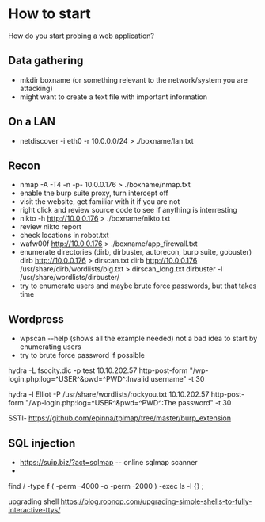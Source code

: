 # How to start
How do you start probing a web application?

## Data gathering
- mkdir boxname (or something relevant to the network/system you are attacking)
- might want to create a text file with important information

## On a LAN
- netdiscover -i eth0 -r 10.0.0.0/24 > ./boxname/lan.txt

## Recon
- nmap -A -T4 -n -p- 10.0.0.176 > ./boxname/nmap.txt
- enable the burp suite proxy, turn intercept off
- visit the website, get familiar with it if you are not
- right click and review source code to see if anything is interresting
- nikto -h http://10.0.0.176 > ./boxname/nikto.txt
- review nikto report
- check locations in robot.txt
- wafw00f http://10.0.0.176 > ./boxname/app_firewall.txt
- enumerate directories (dirb, dirbuster, autorecon, burp suite, gobuster)
 dirb http://10.0.0.176 > dirscan.txt
 dirb http://10.0.0.176 /usr/share/dirb/wordlists/big.txt > dirscan_long.txt
 dirbuster -l /usr/share/wordlists/dirbuster/<pick one of the files>
- try to enumerate users and maybe brute force passwords, but that takes time

## Wordpress
- wpscan --help (shows all the example needed)
  not a bad idea to start by enumerating users
- try to brute force password if possible 

 hydra -L fsocity.dic -p test 10.10.202.57 http-post-form "/wp-login.php:log=^USER^&pwd=^PWD^:Invalid username" -t 30

hydra -l Elliot -P /usr/share/wordlists/rockyou.txt 10.10.202.57 http-post-form "/wp-login.php:log=^USER^&pwd=^PWD^:The password" -t 30
    
SSTI- https://github.com/epinna/tplmap/tree/master/burp_extension

    
## SQL injection
* https://suip.biz/?act=sqlmap  -- online sqlmap scanner
* 

 
 
 
 find / -type f \( -perm -4000 -o -perm -2000 \) -exec ls -l {} \;
 
 upgrading shell
 https://blog.ropnop.com/upgrading-simple-shells-to-fully-interactive-ttys/
 
